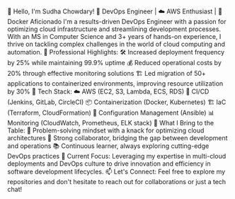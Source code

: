 👋 Hello, I'm Sudha Chowdary!
🚀 DevOps Engineer | ☁️ AWS Enthusiast | 🐳 Docker Aficionado
I'm a results-driven DevOps Engineer with a passion for optimizing cloud infrastructure and streamlining development processes. With an MS in Computer Science and 3+ years of hands-on experience, I thrive on tackling complex challenges in the world of cloud computing and automation.
💼 Professional Highlights:
🛠️ Increased deployment frequency by 25% while maintaining 99.9% uptime
💰 Reduced operational costs by 20% through effective monitoring solutions
🏗️ Led migration of 50+ applications to containerized environments, improving resource utilization by 30%
🔧 Tech Stack:
☁️ AWS (EC2, S3, Lambda, ECS, RDS)
🔄 CI/CD (Jenkins, GitLab, CircleCI)
📦 Containerization (Docker, Kubernetes)
🏗️ IaC (Terraform, CloudFormation)
🤖 Configuration Management (Ansible)
📊 Monitoring (CloudWatch, Prometheus, ELK stack)
🌟 What I Bring to the Table:
🧠 Problem-solving mindset with a knack for optimizing cloud architectures
🤝 Strong collaborator, bridging the gap between development and operations
📚 Continuous learner, always exploring cutting-edge DevOps practices
🎯 Current Focus:
Leveraging my expertise in multi-cloud deployments and DevOps culture to drive innovation and efficiency in software development lifecycles.
📫 Let's Connect:
Feel free to explore my repositories and don't hesitate to reach out for collaborations or just a tech chat!
